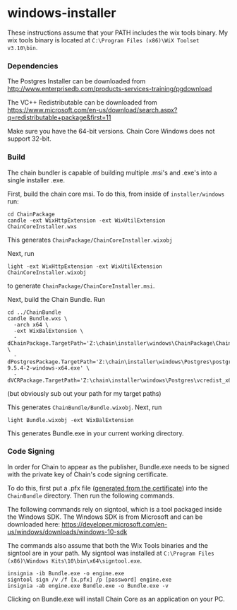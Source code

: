 # windows-installer

These instructions assume that your PATH includes the wix tools binary. My wix tools binary is located at `C:\Program Files (x86)\WiX Toolset v3.10\bin`.

### Dependencies 

The Postgres Installer can be downloaded from http://www.enterprisedb.com/products-services-training/pgdownload

The VC++ Redistributable can be downloaded from https://www.microsoft.com/en-us/download/search.aspx?q=redistributable+package&first=11

Make sure you have the 64-bit versions. Chain Core Windows does not support 32-bit.

### Build

The chain bundler is capable of building multiple .msi's and .exe's into a single installer .exe. 

First, build the chain core msi. To do this, from inside of `installer/windows` run: 

```
cd ChainPackage
candle -ext WixHttpExtension -ext WixUtilExtension ChainCoreInstaller.wxs
```

This generates `ChainPackage/ChainCoreInstaller.wixobj`

Next, run 

`light -ext WixHttpExtension -ext WixUtilExtension ChainCoreInstaller.wixobj`

to generate `ChainPackage/ChainCoreInstaller.msi`. 

Next, build the Chain Bundle. Run 

```
cd ../ChainBundle
candle Bundle.wxs \
  -arch x64 \
  -ext WixBalExtension \
  -dChainPackage.TargetPath='Z:\chain\installer\windows\ChainPackage\ChainCoreInstaller.msi' \
  -dPostgresPackage.TargetPath='Z:\chain\installer\windows\Postgres\postgresql-9.5.4-2-windows-x64.exe' \
  -dVCRPackage.TargetPath='Z:\chain\installer\windows\Postgres\vcredist_x64.exe'
```
(but obviously sub out your path for my target paths) 

This generates `ChainBundle/Bundle.wixobj`. Next, run

`light Bundle.wixobj -ext WixBalExtension`

This generates Bundle.exe in your current working directory. 

### Code Signing

In order for Chain to appear as the publisher, Bundle.exe needs to be signed with the private key of Chain's code signing certificate. 

To do this, first put a .pfx file ([generated from the certificate](https://www.digicert.com/code-signing/exporting-code-signing-certificate.htm)) into the `ChainBundle` directory. Then run the following commands. 

The following commands rely on signtool, which is a tool packaged inside the Windows SDK. The Windows SDK is from Microsoft and can be downloaded here: https://developer.microsoft.com/en-us/windows/downloads/windows-10-sdk 

The commands also assume that both the Wix Tools binaries and the signtool are in your path. My signtool was installed at `C:\Program Files (x86)\Windows Kits\10\bin\x64\signtool.exe`. 

```
insignia -ib Bundle.exe -o engine.exe
signtool sign /v /f [x.pfx] /p [password] engine.exe
insignia -ab engine.exe Bundle.exe -o Bundle.exe -v
```


Clicking on Bundle.exe will install Chain Core as an application on your PC. 
